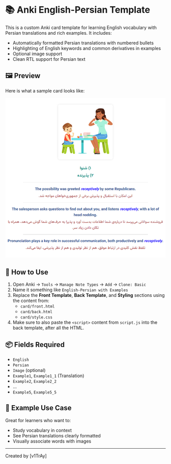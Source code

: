 # 📚 Anki English-Persian Template

This is a custom Anki card template for learning English vocabulary with Persian translations and rich examples. It includes:

- Automatically formatted Persian translations with numbered bullets
- Highlighting of English keywords and common derivatives in examples
- Optional image support
- Clean RTL support for Persian text

## 🖼 Preview

Here is what a sample card looks like:

![Card Preview](./assets/preview.png)

## 💾 How to Use

1. Open Anki → `Tools` → `Manage Note Types` → `Add` → `Clone: Basic`
2. Name it something like `English-Persian with Examples`
3. Replace the **Front Template**, **Back Template**, and **Styling** sections using the content from:
   - `card/front.html`
   - `card/back.html`
   - `card/style.css`
4. Make sure to also paste the `<script>` content from `script.js` into the back template, after all the HTML.

## 📦 Fields Required

- `English`
- `Persian`
- `Image` (optional)
- `Example1`, `Example1_1` (Translation)
- `Example2`, `Example2_2`
- ...
- `Example5`, `Example5_5`

## 🧠 Example Use Case

Great for learners who want to:
- Study vocabulary in context
- See Persian translations clearly formatted
- Visually associate words with images

---

Created by [v1TrAy]
